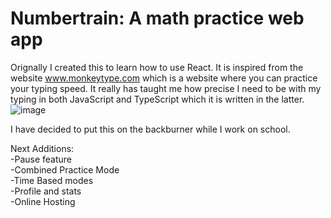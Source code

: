 # Numbertrain: A math practice web app
Orignally I created this to learn how to use React. It is inspired from the website www.monkeytype.com which is a website where you can practice your typing speed. It really has taught me how precise I need to be with my typing in both JavaScript and TypeScript which it is written in the latter.
![image](https://github.com/user-attachments/assets/e24ae34d-6c85-491e-aff4-4c1be2ef9128)


I have decided to put this on the backburner while I work on school.

Next Additions:\
-Pause feature\
-Combined Practice Mode\
-Time Based modes\
-Profile and stats\
-Online Hosting

